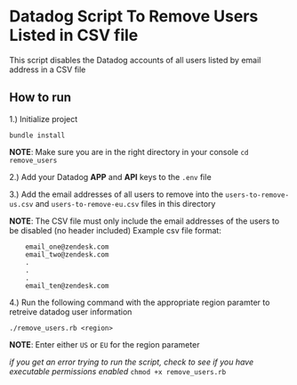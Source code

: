 # Datadog Script To Remove Users Listed in CSV file
This script disables the Datadog accounts of all users listed by email address in a CSV file

## How to run
1.) Initialize project

`bundle install`

**NOTE**: Make sure you are in the right directory in your console
`cd remove_users`

2.) Add your Datadog **APP** and **API** keys to the `.env` file

3.) Add the email addresses of all users to remove into the `users-to-remove-us.csv` and `users-to-remove-eu.csv` files in this directory

**NOTE**: The CSV file must only include the email addresses of the users to be disabled (no header included) 
Example csv file format:
```
    email_one@zendesk.com
    email_two@zendesk.com
    .
    .
    .
    email_ten@zendesk.com
```

4.) Run the following command with the appropriate region paramter to retreive datadog user information

`./remove_users.rb <region>`

**NOTE**: Enter either `US` or `EU` for the region parameter

*if you get an error trying to run the script, check to see if you have executable permissions enabled*
`chmod +x remove_users.rb`
